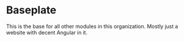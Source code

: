 # Baseplate
This is the base for all other modules in this organization. Mostly just a website with decent Angular in it. 
